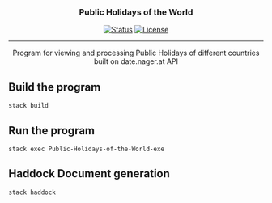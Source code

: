 
<h3 align="center">Public Holidays of the World</h3>
<div align="center">


[![Status](https://img.shields.io/badge/status-active-success.svg)]() [![License](https://img.shields.io/badge/license-MIT-blue.svg)](/LICENSE)


</div>

---

<p align="center"> 
Program for viewing and processing Public Holidays of different countries built on date.nager.at API
<br> 
</p>


## Build the program

```
stack build
```

## Run the program

```
stack exec Public-Holidays-of-the-World-exe 
```

## Haddock Document generation

```
stack haddock
```
